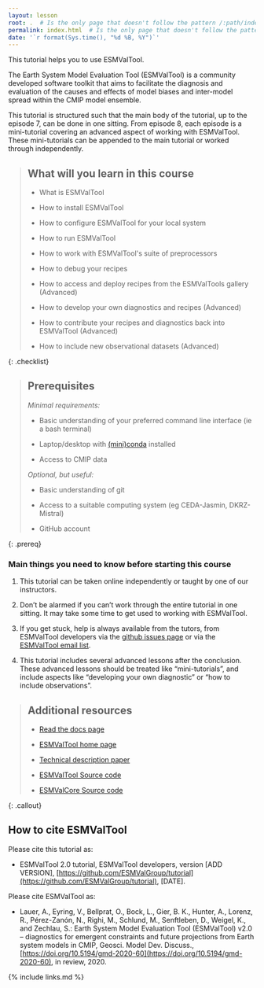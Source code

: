 ```yaml
---
layout: lesson
root: .  # Is the only page that doesn't follow the pattern /:path/index.html
permalink: index.html  # Is the only page that doesn't follow the pattern /:path/index.html
date: '`r format(Sys.time(), "%d %B, %Y")`'
---
```


This tutorial helps you to use ESMValTool.  

The Earth System Model Evaluation Tool (ESMValTool) is a community developed software toolkit that aims to facilitate
the diagnosis and evaluation of the causes and effects of model biases and inter-model spread within the CMIP model
ensemble.

This tutorial is structured such that the main body of the tutorial, up to the episode 7, can be done in one sitting.
From episode 8, each episode is a mini-tutorial covering an advanced aspect of working with ESMValTool.
These mini-tutorials can be appended to the main tutorial or worked through independently.

> ## What will you learn in this course
>
> - What is ESMValTool
>
> - How to install ESMValTool
>
> - How to configure ESMValTool for your local system
>
> - How to run ESMValTool
>
> - How to work with ESMValTool's suite of preprocessors
>
> - How to debug your recipes
>
> - How to access and deploy recipes from the ESMValTools gallery (Advanced)
>
> - How to develop your own diagnostics and recipes (Advanced)
>
> - How to contribute your recipes and diagnostics back into ESMValTool (Advanced)
>
> - How to include new observational datasets (Advanced)
>
{: .checklist}

> ## Prerequisites
>
> *Minimal requirements:*
>
>   - Basic understanding of your preferred command line interface (ie a bash terminal)
>
>   - Laptop/desktop with [(mini)conda](https://docs.conda.io/en/latest/miniconda.html) installed
>
>   - Access to CMIP data
>
> *Optional, but useful:*
>
>   - Basic understanding of git 
>
>   - Access to a suitable computing system (eg CEDA-Jasmin, DKRZ-Mistral)
>
>   - GitHub account 
>
{: .prereq}

### Main things you need to know before starting this course

 1. This tutorial can be taken online independently or taught by one of our instructors.

 2. Don’t be alarmed if you can’t work through the entire tutorial in one sitting. It may take some time to get used to working with ESMValTool.

 3. If you get stuck, help is always available from the tutors, from ESMValTool developers via the [github issues page](https://github.com/ESMValGroup/ESMValTool/issues) 
    or via the [ESMValTool email list](mailto:esmvaltool@listserv.dfn.de).  

 4. This tutorial includes several advanced lessons after the conclusion. These advanced lessons should be treated like “mini-tutorials”, and include aspects like “developing your own diagnostic” or “how to include observations”.

> ## Additional resources
>
> - [Read the docs page](https://esmvaltool.readthedocs.io/)
>
> - [ESMValTool home page](https://www.esmvaltool.org/)
>
> - [Technical description paper](https://doi.org/10.5194/gmd-13-1179-2020)
>
> - [ESMValTool Source code](https://github.com/ESMValGroup/ESMValTool)
>
> - [ESMValCore Source code](https://github.com/ESMValGroup/ESMValCore)
>
{: .callout}

## How to cite ESMValTool

Please cite this tutorial as:

  - ESMValTool 2.0 tutorial, ESMValTool developers, version [ADD VERSION], 
    [https://github.com/ESMValGroup/tutorial](https://github.com/ESMValGroup/tutorial), 
    [DATE]. 

Please cite ESMValTool as:

  - Lauer, A., Eyring, V., Bellprat, O., Bock, L., Gier, B. K., Hunter, A., 
    Lorenz, R., Pérez-Zanón, N., Righi, M., Schlund, M., Senftleben, D., 
    Weigel, K., and Zechlau, S.: 
    Earth System Model Evaluation Tool (ESMValTool) v2.0 – diagnostics for 
    emergent constraints and future projections from Earth system models in CMIP, 
    Geosci. Model Dev. Discuss., 
    [https://doi.org/10.5194/gmd-2020-60](https://doi.org/10.5194/gmd-2020-60), 
    in review, 2020.


{% include links.md %}

